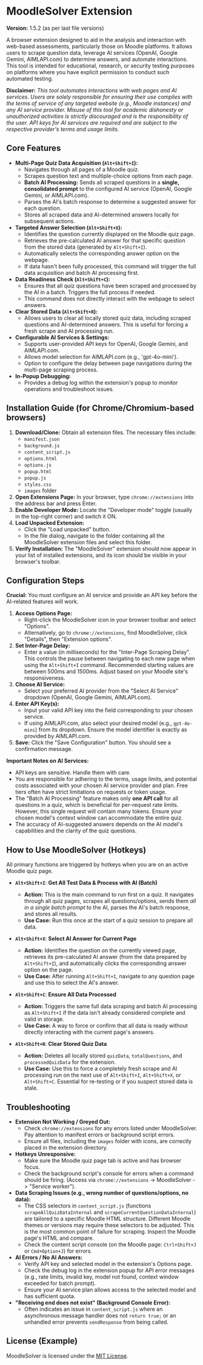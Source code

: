 # MoodleSolver Extension

**Version:** 1.5.2 (as per last file versions)

A browser extension designed to aid in the analysis and interaction with web-based assessments, particularly those on Moodle platforms. It allows users to scrape question data, leverage AI services (OpenAI, Google Gemini, AIMLAPI.com) to determine answers, and automate interactions. This tool is intended for educational, research, or security testing purposes on platforms where you have explicit permission to conduct such automated testing.

**Disclaimer:** *This tool automates interactions with web pages and AI services. Users are solely responsible for ensuring their use complies with the terms of service of any targeted website (e.g., Moodle instances) and any AI service provider. Misuse of this tool for academic dishonesty or unauthorized activities is strictly discouraged and is the responsibility of the user. API keys for AI services are required and are subject to the respective provider's terms and usage limits.*

## Core Features

*   **Multi-Page Quiz Data Acquisition (`Alt+Shift+I`):**
    *   Navigates through all pages of a Moodle quiz.
    *   Scrapes question text and multiple-choice options from each page.
    *   **Batch AI Processing:** Sends all scraped questions in a **single, consolidated prompt** to the configured AI service (OpenAI, Google Gemini, or AIMLAPI.com).
    *   Parses the AI's batch response to determine a suggested answer for each question.
    *   Stores all scraped data and AI-determined answers locally for subsequent actions.
*   **Targeted Answer Selection (`Alt+Shift+X`):**
    *   Identifies the question currently displayed on the Moodle quiz page.
    *   Retrieves the pre-calculated AI answer for that specific question from the stored data (generated by `Alt+Shift+I`).
    *   Automatically selects the corresponding answer option on the webpage.
    *   If data hasn't been fully processed, this command will trigger the full data acquisition and batch AI processing first.
*   **Data Readiness Check (`Alt+Shift+C`):**
    *   Ensures that all quiz questions have been scraped and processed by the AI in a batch. Triggers the full process if needed.
    *   This command does not directly interact with the webpage to select answers.
*   **Clear Stored Data (`Alt+Shift+R`):**
    *   Allows users to clear all locally stored quiz data, including scraped questions and AI-determined answers. This is useful for forcing a fresh scrape and AI processing run.
*   **Configurable AI Services & Settings:**
    *   Supports user-provided API keys for OpenAI, Google Gemini, and AIMLAPI.com.
    *   Allows model selection for AIMLAPI.com (e.g., 'gpt-4o-mini').
    *   Option to configure the delay between page navigations during the multi-page scraping process.
*   **In-Popup Debugging:**
    *   Provides a debug log within the extension's popup to monitor operations and troubleshoot issues.

## Installation Guide (for Chrome/Chromium-based browsers)

1.  **Download/Clone:** Obtain all extension files. The necessary files include:
    *   `manifest.json`
    *   `background.js`
    *   `content_script.js`
    *   `options.html`
    *   `options.js`
    *   `popup.html`
    *   `popup.js`
    *   `styles.css`
    *   `images` folder
2.  **Open Extensions Page:** In your browser, type `chrome://extensions` into the address bar and press Enter.
3.  **Enable Developer Mode:** Locate the "Developer mode" toggle (usually in the top-right corner) and switch it ON.
4.  **Load Unpacked Extension:**
    *   Click the "Load unpacked" button.
    *   In the file dialog, navigate to the folder containing all the MoodleSolver extension files and select this folder.
5.  **Verify Installation:** The "MoodleSolver" extension should now appear in your list of installed extensions, and its icon should be visible in your browser's toolbar.

## Configuration Steps

**Crucial:** You must configure an AI service and provide an API key before the AI-related features will work.

1.  **Access Options Page:**
    *   Right-click the MoodleSolver icon in your browser toolbar and select "Options".
    *   Alternatively, go to `chrome://extensions`, find MoodleSolver, click "Details", then "Extension options".
2.  **Set Inter-Page Delay:**
    *   Enter a value (in milliseconds) for the "Inter-Page Scraping Delay". This controls the pause between navigating to each new page when using the `Alt+Shift+I` command. Recommended starting values are between 500ms and 1500ms. Adjust based on your Moodle site's responsiveness.
3.  **Choose AI Service:**
    *   Select your preferred AI provider from the "Select AI Service" dropdown (OpenAI, Google Gemini, AIMLAPI.com).
4.  **Enter API Key(s):**
    *   Input your valid API key into the field corresponding to your chosen service.
    *   If using AIMLAPI.com, also select your desired model (e.g., `gpt-4o-mini`) from its dropdown. Ensure the model identifier is exactly as provided by AIMLAPI.com.
5.  **Save:** Click the "Save Configuration" button. You should see a confirmation message.

**Important Notes on AI Services:**
*   API keys are sensitive. Handle them with care.
*   You are responsible for adhering to the terms, usage limits, and potential costs associated with your chosen AI service provider and plan. Free tiers often have strict limitations on requests or token usage.
*   The "Batch AI Processing" feature makes only **one API call** for all questions in a quiz, which is beneficial for per-request rate limits. However, this single request will contain many tokens. Ensure your chosen model's context window can accommodate the entire quiz.
*   The accuracy of AI-suggested answers depends on the AI model's capabilities and the clarity of the quiz questions.

## How to Use MoodleSolver (Hotkeys)

All primary functions are triggered by hotkeys when you are on an active Moodle quiz page.

*   **`Alt+Shift+I`**: **Get All Test Data & Process with AI (Batch)**
    *   **Action:** This is the main command to run first on a quiz. It navigates through all quiz pages, scrapes all questions/options, sends them *all in a single batch prompt* to the AI, parses the AI's batch response, and stores all results.
    *   **Use Case:** Run this once at the start of a quiz session to prepare all data.

*   **`Alt+Shift+X`**: **Select AI Answer for Current Page**
    *   **Action:** Identifies the question on the currently viewed page, retrieves its pre-calculated AI answer (from the data prepared by `Alt+Shift+I`), and automatically clicks the corresponding answer option on the page.
    *   **Use Case:** After running `Alt+Shift+I`, navigate to any question page and use this to select the AI's answer.

*   **`Alt+Shift+C`**: **Ensure All Data Processed**
    *   **Action:** Triggers the same full data scraping and batch AI processing as `Alt+Shift+I` if the data isn't already considered complete and valid in storage.
    *   **Use Case:** A way to force or confirm that all data is ready without directly interacting with the current page's answers.

*   **`Alt+Shift+R`**: **Clear Stored Quiz Data**
    *   **Action:** Deletes all locally stored `quizData`, `totalQuestions`, and `processedQuizData` for the extension.
    *   **Use Case:** Use this to force a completely fresh scrape and AI processing run on the next use of `Alt+Shift+I`, `Alt+Shift+X`, or `Alt+Shift+C`. Essential for re-testing or if you suspect stored data is stale.

## Troubleshooting

*   **Extension Not Working / Greyed Out:**
    *   Check `chrome://extensions` for any errors listed under MoodleSolver. Pay attention to manifest errors or background script errors.
    *   Ensure all files, including the `images` folder with icons, are correctly placed in the extension directory.
*   **Hotkeys Unresponsive:**
    *   Make sure the Moodle quiz page tab is active and has browser focus.
    *   Check the background script's console for errors when a command should be firing. (Access via `chrome://extensions` -> MoodleSolver -> "Service worker").
*   **Data Scraping Issues (e.g., wrong number of questions/options, no data):**
    *   The CSS selectors in `content_script.js` (functions `scrapeAllQuizDataInternal` and `scrapeCurrentQuestionDataInternal`) are tailored to a specific Moodle HTML structure. Different Moodle themes or versions may require these selectors to be adjusted. This is the most common point of failure for scraping. Inspect the Moodle page's HTML and compare.
    *   Check the content script console (on the Moodle page: `Ctrl+Shift+J` or `Cmd+Option+J`) for errors.
*   **AI Errors / No AI Answers:**
    *   Verify API key and selected model in the extension's Options page.
    *   Check the debug log in the extension popup for API error messages (e.g., rate limits, invalid key, model not found, context window exceeded for batch prompt).
    *   Ensure your AI service plan allows access to the selected model and has sufficient quota.
*   **"Receiving end does not exist" (Background Console Error):**
    *   Often indicates an issue in `content_script.js` where an asynchronous message handler does not `return true;` or an unhandled error prevents `sendResponse` from being called.


## License (Example)

MoodleSolver is licensed under the [MIT License](LICENSE.txt).
